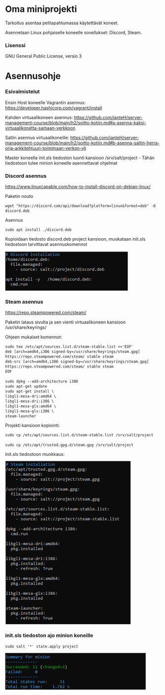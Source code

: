 # Oma miniprojekti

Tarkoitus asentaa pelitapahtumassa käytettävät koneet.

Asennetaan Linux pohjaiselle koneelle sovellukset: Discord, Steam.

### Lisenssi

GNU General Public License, versio 3

# Asennusohje

### Esivalmistelut

Ensin Host koneelle Vagrantin asennus: https://developer.hashicorp.com/vagrant/install

Kahden virtuaalikoneen asennus: https://github.com/janteH/server-management-course/blob/main/h2/soitto-kotiin.md#a-asenna-kaksi-virtuaalikonetta-samaan-verkkoon

Saltin asennus virtuaalikoneille: https://github.com/janteH/server-management-course/blob/main/h2/soitto-kotiin.md#b-asenna-saltin-herra-orja-arkkitehtuuri-toimimaan-verkon-yli

Master koneella init.sls tiedoston luonti kansioon /srv/salt/project - Tähän tiedostoon tulee minion koneelle asennettavat ohjelmat

### Discord asennus

https://www.linuxcapable.com/how-to-install-discord-on-debian-linux/

Paketin nouto

    wget "https://discord.com/api/download?platform=linux&format=deb" -O discord.deb

Asennus

    sudo apt install ./discord.deb

Kopioidaan tiedosto discord.deb project kansioon, muokataan init.sls tiedostoon tarvittavat asennuskomennot

![discord-installation](./images/discord-installation.png)

### Steam asennus

https://repo.steampowered.com/steam/

Paketin lataus sivulta ja sen vienti virtuaalikoneen kansioon /usr/share/keyrings/

Ohjeen mukaiset komennot:

    sudo tee /etc/apt/sources.list.d/steam-stable.list <<'EOF'
    deb [arch=amd64,i386 signed-by=/usr/share/keyrings/steam.gpg] https://repo.steampowered.com/steam/ stable steam
    deb-src [arch=amd64,i386 signed-by=/usr/share/keyrings/steam.gpg] https://repo.steampowered.com/steam/ stable steam
    EOF

    sudo dpkg --add-architecture i386
    sudo apt-get update
    sudo apt-get install \
    libgl1-mesa-dri:amd64 \
    libgl1-mesa-dri:i386 \
    libgl1-mesa-glx:amd64 \
    libgl1-mesa-glx:i386 \
    steam-launcher

Projekti kansioon kopiointi:

    sudo cp /etc/apt/sources.list.d/steam-stable.list /srv/salt/project
    
    sudo cp /etc/apt/trusted.gpg.d/steam.gpg /srv/salt/project

Init.sls tiedostoon muokkaus:

![new-steam-installation](./images/new-steam-installation.png)

### init.sls tiedoston ajo minion koneille

    sudo salt '*' state.apply project

![valmis](./images/valmis.png)

